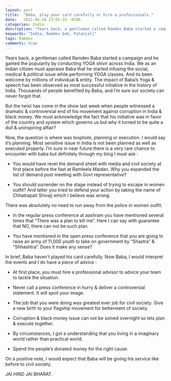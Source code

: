 ```yaml
---
layout: post
title:  "Baba, play your card carefully or hire a professionals."
date:   2011-06-10 23:05:33 -0200
categories: India
description: "Years back, a gentleman called Ramdev Baba started a campaign and he gained the popularity by conducting YOGA shivir across India."
keywords: "India, Ramdev bab, Patanjali"
tags: Ramdev
comments: true
---
```


Years back, a gentleman called Ramdev Baba started a campaign and he gained the popularity by conducting YOGA shivir across India. We as an Indian citizen must appraise Baba that he started infusing the social, medical & political issue while performing YOGA classes. And its been welcome by millions of individual & entity. The impact of Baba’s Yoga & speech has been observed as most successful initiative in the history of India. Thousands of people benefited by Baba, and I’m sure our society can never forgot that.

But the twist has come in the show last week when people witnessed a dramatic & controversial end of his movement against corruption in India & black money. We must acknowledge the fact that his initiative was in favor of the country and system which governs us but why it turned to be quite a dull & uninspiring affair?

Now, the question is where was loophole, planning or execution. I would say it’s planning. Most sensitive issue in India is not been planned as well as executed properly. I’m sure in near future there is a very rare chance to encounter with baba but definitely through my blog I must ask :

* You would have revel the demand sheet with media and civil society at first place before the fast at Ramleela Maidan. Why you expanded the list of demand post meeting with Govt representative?

* You should surrender on the stage instead of trying to escape in women outfit? And latter you tried to defend your action by taking the name of Chhatrapati Shivaji which I believe was wrong.

There was absolutely no need to run away from the police in women outfit.

* In the regular press conference at aashram you have mentioned several times that “There was a plan to kill me”. Here I can say with guarantee that NO, there can not be such plan.

* You have mentioned in the open press conference that you are going to raise an army of 11,000 youth to take on government by “Shastra” & “Shhashtra”. Does it make any sense?

In brief, Baba haven’t played his card carefully. Now Baba, I would interpret the events and I do have a piece of advice :

* At first place, you must hire a professional advisor to advice your team to tackle the situation.

* Never call a press conference in hurry & deliver a controversial statement. It will spoil your image.

* The job that you were doing was greatest ever job for civil society. Give a new birth to your flagship movement for betterment of society.

* Corruption & black money issue can not be solved overnight so lets plan & execute together.

* By circumstances, I got a understanding that you living in a imaginary world rather than practical world.

* Spend the people’s donated money for the right cause.

On a positive note, I would expect that Baba will be giving his service like before to civil society.

JAI HIND JAI BHARAT.
